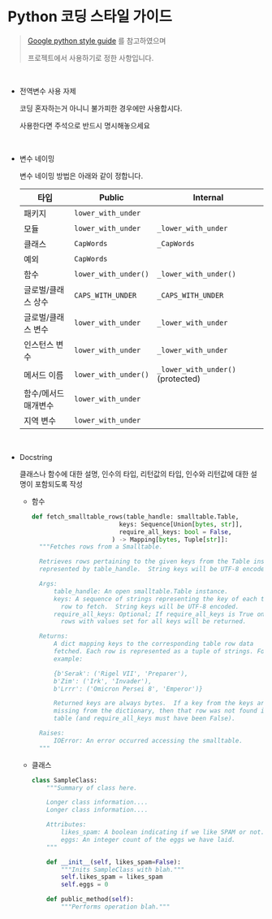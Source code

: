 # Python 코딩 스타일 가이드

> [Google python style guide](https://google.github.io/styleguide/pyguide.html) 를 참고하였으며
>
> 프로젝트에서 사용하기로 정한 사항입니다.

<br>

* 전역변수 사용 자제

  코딩 혼자하는거 아니니 불가피한 경우에만 사용합시다.

  사용한다면 주석으로 반드시 명시해놓으세요

<br>

* 변수 네이밍

  변수 네이밍 방법은 아래와 같이 정합니다.

  | 타입                 | Public               | Internal                          |
  | -------------------- | -------------------- | --------------------------------- |
  | 패키지               | `lower_with_under`   |                                   |
  | 모듈                 | `lower_with_under`   | `_lower_with_under`               |
  | 클래스               | `CapWords`           | `_CapWords`                       |
  | 예외                 | `CapWords`           |                                   |
  | 함수                 | `lower_with_under()` | `_lower_with_under()`             |
  | 글로벌/클래스 상수   | `CAPS_WITH_UNDER`    | `_CAPS_WITH_UNDER`                |
  | 글로벌/클래스 변수   | `lower_with_under`   | `_lower_with_under`               |
  | 인스턴스 변수        | `lower_with_under`   | `_lower_with_under`               |
  | 메서드 이름          | `lower_with_under()` | `_lower_with_under()` (protected) |
  | 함수/메서드 매개변수 | `lower_with_under`   |                                   |
  | 지역 변수            | `lower_with_under`   |                                   |

<br>

* Docstring

  클래스나 함수에 대한 설명, 인수의 타입, 리턴값의 타입, 인수와 리턴값에 대한 설명이 포함되도록 작성

  * 함수

    ```python
    def fetch_smalltable_rows(table_handle: smalltable.Table,
                            keys: Sequence[Union[bytes, str]],
                            require_all_keys: bool = False,
                          ) -> Mapping[bytes, Tuple[str]]:
      """Fetches rows from a Smalltable.
    
      Retrieves rows pertaining to the given keys from the Table instance
      represented by table_handle.  String keys will be UTF-8 encoded.
    
      Args:
          table_handle: An open smalltable.Table instance.
          keys: A sequence of strings representing the key of each table
            row to fetch.  String keys will be UTF-8 encoded.
          require_all_keys: Optional; If require_all_keys is True only
            rows with values set for all keys will be returned.
    
      Returns:
          A dict mapping keys to the corresponding table row data
          fetched. Each row is represented as a tuple of strings. For
          example:
    
          {b'Serak': ('Rigel VII', 'Preparer'),
          b'Zim': ('Irk', 'Invader'),
          b'Lrrr': ('Omicron Persei 8', 'Emperor')}
    
          Returned keys are always bytes.  If a key from the keys argument is
          missing from the dictionary, then that row was not found in the
          table (and require_all_keys must have been False).
    
      Raises:
          IOError: An error occurred accessing the smalltable.
      """
    ```

  * 클래스

    ```python
    class SampleClass:
        """Summary of class here.
    
        Longer class information....
        Longer class information....
    
        Attributes:
            likes_spam: A boolean indicating if we like SPAM or not.
            eggs: An integer count of the eggs we have laid.
        """
    
        def __init__(self, likes_spam=False):
            """Inits SampleClass with blah."""
            self.likes_spam = likes_spam
            self.eggs = 0
    
        def public_method(self):
            """Performs operation blah."""
    ```

    

